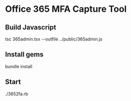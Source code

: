 # Office 365 MFA Capture Tool

## Build Javascript
tsc 365admin.tsx --outfile ../public/365admin.js

## Install gems
bundle install

## Start

./3652fa.rb
